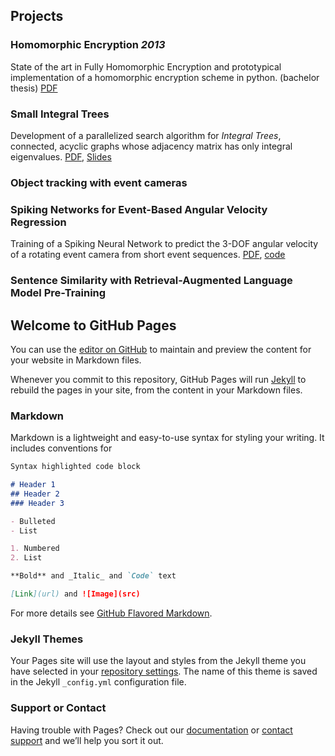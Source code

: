 ## Projects
### Homomorphic Encryption _2013_
State of the art in Fully Homomorphic Encryption and prototypical implementation of a homomorphic encryption scheme in python. (bachelor thesis) [PDF](/assets/thesis.pdf)
### Small Integral Trees
Development of a parallelized search algorithm for _Integral Trees_, connected, acyclic graphs whose adjacency matrix has only integral eigenvalues. [PDF](/assets/small_integral_trees.pdf), [Slides](/assets/small_integral_trees_slides.pdf)

### Object tracking with event cameras
### Spiking Networks for Event-Based Angular Velocity Regression 
Training of a Spiking Neural Network to predict the 3-DOF angular velocity of a rotating event camera from short event sequences. [PDF](/assets/small_integral_trees.pdf), [code](/assets/small_integral_trees_slides.pdf)
### Sentence Similarity with Retrieval-Augmented Language Model Pre-Training



## Welcome to GitHub Pages

You can use the [editor on GitHub](https://github.com/violacampos/violacampos.github.io/edit/main/index.md) to maintain and preview the content for your website in Markdown files.

Whenever you commit to this repository, GitHub Pages will run [Jekyll](https://jekyllrb.com/) to rebuild the pages in your site, from the content in your Markdown files.

### Markdown

Markdown is a lightweight and easy-to-use syntax for styling your writing. It includes conventions for

```markdown
Syntax highlighted code block

# Header 1
## Header 2
### Header 3

- Bulleted
- List

1. Numbered
2. List

**Bold** and _Italic_ and `Code` text

[Link](url) and ![Image](src)
```

For more details see [GitHub Flavored Markdown](https://guides.github.com/features/mastering-markdown/).

### Jekyll Themes

Your Pages site will use the layout and styles from the Jekyll theme you have selected in your [repository settings](https://github.com/violacampos/violacampos.github.io/settings). The name of this theme is saved in the Jekyll `_config.yml` configuration file.

### Support or Contact

Having trouble with Pages? Check out our [documentation](https://docs.github.com/categories/github-pages-basics/) or [contact support](https://support.github.com/contact) and we’ll help you sort it out.
